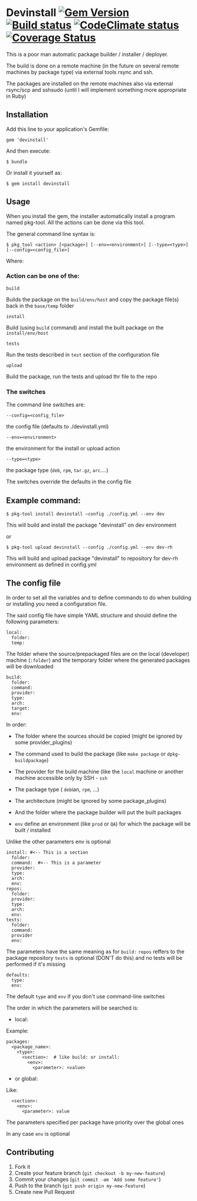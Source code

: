 ﻿# Devinstall  [![Gem Version][GV img]][Gem Version]  [![Build status][Build img]][Build status]  [![CodeClimate status][CodeClimate img]][CodeClimate status]  [![Coverage Status][Coverage img]][Coverage Status]

[Gem Version]: https://rubygems.org/gems/devinstall

[GV img]: https://badge.fury.io/rb/devinstall.png

[Build status]: https://travis-ci.org/dboca/devinstall

[Build img]: https://travis-ci.org/dboca/devinstall.png

[CodeClimate Status]: https://codeclimate.com/github/dboca/devinstall

[CodeClimate img]: https://codeclimate.com/github/dboca/devinstall.png

[Coverage Status]: https://coveralls.io/r/dboca/devinstall?branch=master

[Coverage img]: https://coveralls.io/r/dboca/devinstall?branch=master

This is a poor man automatic package builder / installer / deployer.

The build is done on a remote machine (in the future on several remote machines by package type)
via external tools rsync and ssh.

The packages are installed on the remote machines also via external rsync/scp and sshsudo
(until I will implement something more appropriate in Ruby)

## Installation

Add this line to your application's Gemfile:

    gem 'devinstall'

And then execute:

    $ bundle

Or install it yourself as:

    $ gem install devinstall

## Usage

When you install the gem, the installer automatically install a program named pkg-tool. 
All the actions can be done via this tool.

The general command line syntax is:

	$ pkg_tool <action> [<package>] [--env=<environment>] [--type=<type>] [--config=<config_file>]

Where:

### Action can be one of the:

    build

Builds the package on the `build/env/host` and copy the package file(s) back in the `base/temp` folder

    install

Build (using `build` command) and install the built package on the `install/env/host`

    tests

Run the tests described in `test` section of the configuration file

    upload

Build the package, run the tests and upload thr file to the repo

### The switches

The command line switches are:

    --config=<config_file>
  the config file (defaults to ./devinstall.yml)

    --env=<environment>
  the environment for the install or upload action

    --type=<type>
  the package type (`deb`, `rpm`, `tar.gz`, `arc`....)

The switches override the defaults in the config file

## Example command:

    $ pkg-tool install devinstall –config ./config.yml --env dev

This will build and install the package "devinstall" on dev environment

or

    $ pkg-tool upload devinstall --config ./config.yml --env dev-rh

This will build and upload package "devinstall" to repository for dev-rh environment as defined in config.yml

## The config file

In order to set all the variables and to define commands to do when building or installing you need a configuration file.

The said config file have simple YAML structure and should define the following parameters:

    local:    
      folder:
      temp:

The folder where the source/prepackaged files are on the local (developer) machine (`:folder`) and the
temporary folder where the generated packages will be downloaded

    build:
      folder: 
      command:
      provider:
      type:
      arch:
      target:
      env:

In order:

  - The folder where the sources should be copied (might be ignored by some provider_plugins)

  - The command used to build the package (like `make package` or `dpkg-buildpackage`)

  - The provider for the build machine (like the `local` machine or another machine
  accessible only by SSH - `ssh` 

  - The package type ( `deb`ian, `rpm`, ...)

  - The architecture (might be ignored by some package_plugins)

  - And the folder where the package builder will put the built packages

  - `env` define an environment (like `prod` or `QA`) for which the package will be built / installed

Unlike the other parameters env is optional 
  
    install: #<-- This is a section
      folder:
      command:  #<-- This is a parameter
      provider:
      type:
      arch:
      env:		
    repos:
      folder:
      provider:
      type:
      arch:
      env:
    tests:
      folder:
      command:
      provider
      env:
              
The parameters have the same meaning as for `build:`
 `repos` reffers to the package repository
 `tests` is optional (DON'T do this) and no tests will be performed if it's missing

    defaults:
      type:
      env:
              
The default `type` and `env` if you don't use command-line switches


The order in which the parameters will be searched is:

  - local:

Example:

    packages:
      <package_name>:
        <type>:
          <section>:  # like build: or install:
            <env>:
              <parameter>: <value>
            
              
  - or global:

Like:

      <section>:
        <env>:
          <parameter>: value

The parameters specified per package have priority over the global ones

In any case `env` is optional

## Contributing

1. Fork it
2. Create your feature branch (`git checkout -b my-new-feature`)
3. Commit your changes (`git commit -am 'Add some feature'`)
4. Push to the branch (`git push origin my-new-feature`)
5. Create new Pull Request

